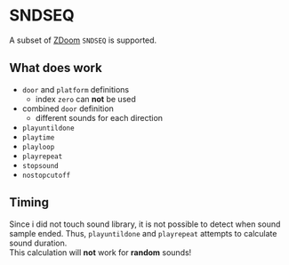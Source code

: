 # SNDSEQ

A subset of [ZDoom](https://zdoom.org/wiki/SNDSEQ) `SNDSEQ` is supported.

## What does work

- `door` and `platform` definitions
  - index `zero` can **not** be used
- combined `door` definition
  - different sounds for each direction
- `playuntildone`
- `playtime`
- `playloop`
- `playrepeat`
- `stopsound`
- `nostopcutoff`

## Timing

Since i did not touch sound library, it is not possible to detect when sound sample ended. Thus, `playuntildone` and `playrepeat` attempts to calculate sound duration.  
This calculation will **not** work for **random** sounds!